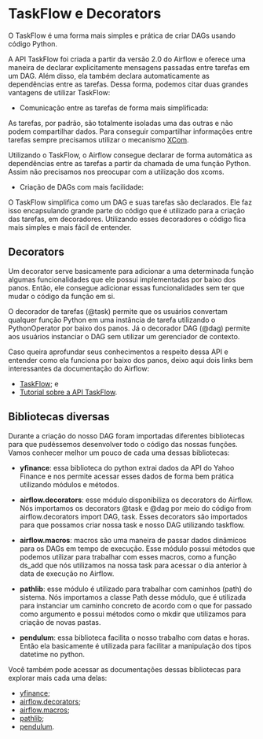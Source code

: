 # TaskFlow e Decorators

O TaskFlow é uma forma mais simples e prática de criar DAGs usando código Python.

A API TaskFlow foi criada a partir da versão 2.0 do Airflow e oferece uma maneira de declarar explicitamente mensagens passadas entre tarefas em um DAG. Além disso, ela também declara automaticamente as dependências entre as tarefas. Dessa forma, podemos citar duas grandes vantagens de utilizar TaskFlow:

* Comunicação entre as tarefas de forma mais simplificada:

As tarefas, por padrão, são totalmente isoladas uma das outras e não podem compartilhar dados. Para conseguir compartilhar informações entre tarefas sempre precisamos utilizar o mecanismo [XCom](https://airflow.apache.org/docs/apache-airflow/stable/concepts/xcoms.html).

Utilizando o TaskFlow, o Airflow consegue declarar de forma automática as dependências entre as tarefas a partir da chamada de uma função Python. Assim não precisamos nos preocupar com a utilização dos xcoms.

* Criação de DAGs com mais facilidade:

O TaskFlow simplifica como um DAG e suas tarefas são declarados. Ele faz isso encapsulando grande parte do código que é utilizado para a criação das tarefas, em decoradores. Utilizando esses decoradores o código fica mais simples e mais fácil de entender.

## Decorators

Um decorator serve basicamente para adicionar a uma determinada função algumas funcionalidades que ele possui implementadas por baixo dos panos. Então, ele consegue adicionar essas funcionalidades sem ter que mudar o código da função em si.

O decorador de tarefas (@task) permite que os usuários convertam qualquer função Python em uma instância de tarefa utilizando o PythonOperator por baixo dos panos. Já o decorador DAG (@dag) permite aos usuários instanciar o DAG sem utilizar um gerenciador de contexto.

Caso queira aprofundar seus conhecimentos a respeito dessa API e entender como ela funciona por baixo dos panos, deixo aqui dois links bem interessantes da documentação do Airflow:

* [TaskFlow](https://airflow.apache.org/docs/apache-airflow/stable/concepts/taskflow.html); e
* [Tutorial sobre a API TaskFlow](https://airflow.apache.org/docs/apache-airflow/stable/tutorial_taskflow_api.html). 


## Bibliotecas diversas



Durante a criação do nosso DAG foram importadas diferentes bibliotecas para que pudéssemos desenvolver todo o código das nossas funções. Vamos conhecer melhor um pouco de cada uma dessas bibliotecas:

* **yfinance**: essa biblioteca do python extrai dados da API do Yahoo Finance e nos permite acessar esses dados de forma bem prática utilizando módulos e métodos.

* **airflow.decorators**: esse módulo disponibiliza os decorators do Airflow. Nós importamos os decorators @task e @dag por meio do código from airflow.decorators import DAG, task. Esses decorators são importados para que possamos criar nossa task e nosso DAG utilizando taskflow.

* **airflow.macros**: macros são uma maneira de passar dados dinâmicos para os DAGs em tempo de execução. Esse módulo possui métodos que podemos utilizar para trabalhar com esses macros, como a função ds_add que nós utilizamos na nossa task para acessar o dia anterior à data de execução no Airflow.

* **pathlib**: esse módulo é utilizado para trabalhar com caminhos (path) do sistema. Nós importamos a classe Path desse módulo, que é utilizada para instanciar um caminho concreto de acordo com o que for passado como argumento e possui métodos como o mkdir que utilizamos para criação de novas pastas.

* **pendulum**: essa biblioteca facilita o nosso trabalho com datas e horas. Então ela basicamente é utilizada para facilitar a manipulação dos tipos datetime no python.

Você também pode acessar as documentações dessas bibliotecas para explorar mais cada uma delas:

* [yfinance](https://pypi.org/project/yfinance/);
* [airflow.decorators](https://airflow.apache.org/docs/apache-airflow/2.2.2/_modules/airflow/decorators/__init__.html);
* [airflow.macros](https://airflow.apache.org/docs/apache-airflow/stable/_modules/airflow/macros.html);
* [pathlib](https://docs.python.org/pt-br/3.8/library/pathlib.html);
* [pendulum](https://pypi.org/project/pendulum/).

